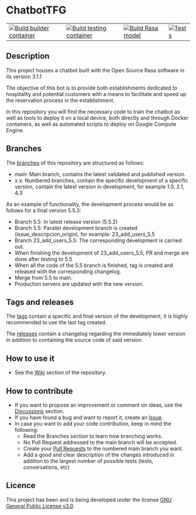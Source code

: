 # ChatbotTFG

| | | | |
|--|--|--|--|
| [![Build builder container](https://github.com/rauldpm/ChatbotTFG/actions/workflows/build-train-container.yml/badge.svg)](https://github.com/rauldpm/ChatbotTFG/actions/workflows/build-train-container.yml) | [![Build testing container](https://github.com/rauldpm/ChatbotTFG/actions/workflows/build-testing-container.yml/badge.svg)](https://github.com/rauldpm/ChatbotTFG/actions/workflows/build-testing-container.yml) | [![Build Rasa model](https://github.com/rauldpm/ChatbotTFG/actions/workflows/build-model.yml/badge.svg)](https://github.com/rauldpm/ChatbotTFG/actions/workflows/build-model.yml) | [![Tests](https://github.com/rauldpm/ChatbotTFG/actions/workflows/rasa-test.yml/badge.svg)](https://github.com/rauldpm/ChatbotTFG/actions/workflows/rasa-test.yml)

## Description

This project houses a chatbot built with the Open Source Rasa software in its version 3.1.1

The objective of this bot is to provide both establishments dedicated to hospitality and potential customers with a means to facilitate and speed up the reservation process in the establishment.

In this repository you will find the necessary code to train the chatbot as well as tools to deploy it on a local device, both directly and through Docker containers, as well as automated scripts to deploy on Google Compute Engine.

## Branches

The [branches](https://github.com/rauldpm/ChatbotTFG/branches) of this repository are structured as follows:

- main: Main branch, contains the latest validated and published version.
- x.x: Numbered branches, contain the specific development of a specific version, contain the latest version in development, for example 1.0, 2.1, 4.3

As an example of functionality, the development process would be as follows for a final version 5.5.3:

- Branch 5.5: In latest release version (5.5.2)
- Branch 5.5: Parallel development branch is created (issue_descripcion_origin), for example: 23_add_users_5.5
- Branch 23_add_users_5.5: The corresponding development is carried out.
- When finishing the development of 23_add_users_5.5, PR and merge are done after testing to 5.5
- When all the code of the 5.5 branch is finished, tag is created and released with the corresponding changelog.
- Merge from 5.5 to main.
- Production servers are updated with the new version.



## Tags and releases

The [tags](https://github.com/rauldpm/ChatbotTFG/tags) contain a specific and final version of the development, it is highly recommended to use the last tag created.

The [releases](https://github.com/rauldpm/ChatbotTFG/releases) contain a changelog regarding the immediately lower version in addition to containing the source code of said version.

## How to use it

- See the [Wiki](https://github.com/rauldpm/ChatbotTFG/wiki) section of the repository.

## How to contribute

- If you want to propose an improvement or comment on ideas, use the [Discussions](https://github.com/rauldpm/ChatbotTFG/discussions) section.
- If you have found a bug and want to report it, create an [Issue](https://github.com/rauldpm/ChatbotTFG/issues).
- In case you want to add your code contribution, keep in mind the following:
   - Read the Branches section to learn how branching works.
   - No Pull Request addressed to the main branch will be accepted.
   - Create your [Pull Requests](https://github.com/rauldpm/ChatbotTFG/pulls) to the numbered main branch you want.
   - Add a good and clear description of the changes introduced in addition to the largest number of possible tests (tests, conversations, etc)

## Licence

This project has been and is being developed under the license [GNU General Public License v3.0](https://github.com/rauldpm/ChatbotTFG/blob/main/LICENSE).